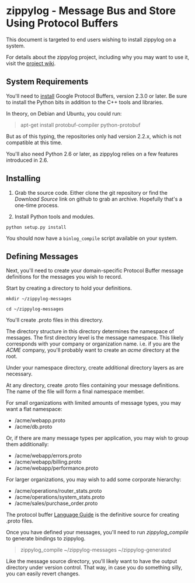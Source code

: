 # zippylog - Message Bus and Store Using Protocol Buffers

This document is targeted to end users wishing to install zippylog on a system.

For details about the zippylog project, including why you may want to use it,
visit the [project wiki](http://wiki.github.com/indygreg/zippylog/).

## System Requirements

You'll need to [install](http://code.google.com/apis/protocolbuffers/)
Google Protocol Buffers, version 2.3.0 or later. Be sure to install the Python
bits in addition to the C++ tools and libraries.

In theory, on Debian and Ubuntu, you could run:

 > apt-get install protobuf-compiler python-protobuf

But as of this typing, the repositories only had version 2.2.x, which is not
compatible at this time.

You'll also need Python 2.6 or later, as zippylog relies on a few features
introduced in 2.6.

## Installing

1. Grab the source code. Either clone the git repository or find the
_Download Source_ link on github to grab an archive. Hopefully that's a
one-time process.

2. Install Python tools and modules.

`python setup.py install`

You should now have a `binlog_compile` script available on your system.

## Defining Messages

Next, you'll need to create your domain-specific Protocol Buffer message
definitions for the messages you wish to record.

Start by creating a directory to hold your definitions.

`mkdir ~/zippylog-messages`

`cd ~/zippylog-messages`

You'll create .proto files in this directory.

The directory structure in this directory determines the namespace of
messages. The first directory level is the message namespace. This likely
corresponds with your company or organization name. i.e. if you are the
_ACME_ company, you'll probably want to create an _acme_ directory at
the root.

Under your namespace directory, create additional directory layers as are
necessary.

At any directory, create .proto files containing your message definitions.
The name of the file will form a final namespace member.

For small organizations with limited amounts of message types, you may want
a flat namespace:

* /acme/webapp.proto
* /acme/db.proto

Or, if there are many message types per application, you may wish to group them
additionally:

* /acme/webapp/errors.proto
* /acme/webapp/billing.proto
* /acme/webapp/performance.proto

For larger organizations, you may wish to add some corporate hierarchy:

* /acme/operations/router_stats.proto
* /acme/operations/system_stats.proto
* /acme/sales/purchase_order.proto

The protocol buffer
[Language Guide](http://code.google.com/apis/protocolbuffers/docs/proto.html)
is the definitive source for creating .proto files.

Once you have defined your messages, you'll need to run _zippylog_compile_ to
generate bindings to zippylog.

> zippylog_compile ~/zippylog-messages ~/zippylog-generated

Like the message source directory, you'll likely want to have the output
directory under version control. That way, in case you do something silly,
you can easily revert changes.

